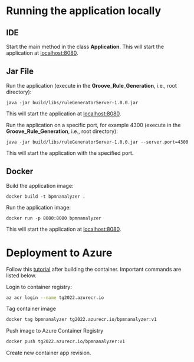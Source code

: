 # Running the application locally
## IDE
Start the main method in the class **Application**.
This will start the application at [localhost:8080](http://localhost:8080/).

## Jar File
Run the application (execute in the **Groove_Rule_Generation**, i.e., root directory):
```console
java -jar build/libs/ruleGeneratorServer-1.0.0.jar
```
This will start the application at [localhost:8080](http://localhost:8080/).

Run the application on a specific port, for example 4300 (execute in the **Groove_Rule_Generation**, i.e., root directory):
```console
java -jar build/libs/ruleGeneratorServer-1.0.0.jar --server.port=4300
```
This will start the application with the specified port.

## Docker
Build the application image:
```console
docker build -t bpmnanalyzer .
```

Run the application image:
```console
docker run -p 8080:8080 bpmnanalyzer
```
This will start the application at [localhost:8080](http://localhost:8080/).

# Deployment to Azure
Follow this [tutorial](https://learn.microsoft.com/en-us/azure/container-instances/container-instances-tutorial-prepare-acr#log-in-to-container-registry) after building the container.
Important commands are listed below.

Login to container registry:
```bash
az acr login --name tg2022.azurecr.io
```

Tag container image
```bash
docker tag bpmnanalyzer tg2022.azurecr.io/bpmnanalyzer:v1
```

Push image to Azure Container Registry
```bash
docker push tg2022.azurecr.io/bpmnanalyzer:v1
```

Create new container app revision.